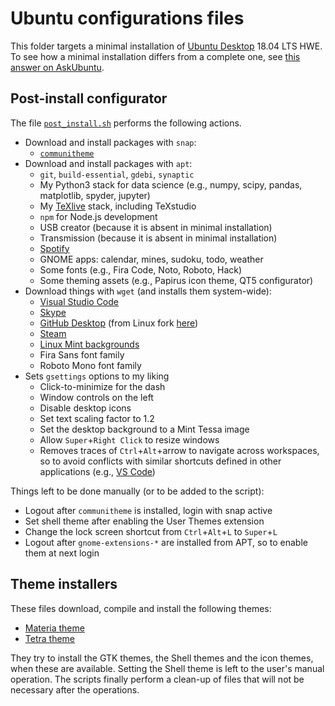 # Ubuntu configurations files

This folder targets a minimal installation of [Ubuntu Desktop](https://www.ubuntu.com/desktop) 18.04 LTS HWE.
To see how a minimal installation differs from a complete one, see [this answer on AskUbuntu](https://askubuntu.com/a/1036557).


## Post-install configurator

The file [`post_install.sh`](./post_install.sh) performs the following actions.

- Download and install packages with `snap`:
	- [`communitheme`](https://snapcraft.io/communitheme)
- Download and install packages with `apt`:
	- `git`, `build-essential`, `gdebi`, `synaptic`
	- My Python3 stack for data science (e.g., numpy, scipy, pandas, matplotlib, spyder, jupyter)
	- My [TeXlive](https://tug.org/texlive/) stack, including TeXstudio
	- `npm` for Node.js development
	- USB creator (because it is absent in minimal installation)
	- Transmission (because it is absent in minimal installation)
	- [Spotify](https://www.spotify.com/download/linux/)
	- GNOME apps: calendar, mines, sudoku, todo, weather
	- Some fonts (e.g., Fira Code, Noto, Roboto, Hack)
	- Some theming assets (e.g., Papirus icon theme, QT5 configurator)
- Download things with `wget` (and installs them system-wide):
	- [Visual Studio Code](https://code.visualstudio.com/)
	- [Skype](https://www.skype.com/en/get-skype/)
	- [GitHub Desktop](https://desktop.github.com/) (from Linux fork [here](https://github.com/shiftkey/desktop/))
	- [Steam](https://store.steampowered.com/about/)
	- [Linux Mint backgrounds](http://packages.linuxmint.com/list.php?release=Tessa#main)
	- Fira Sans font family
	- Roboto Mono font family
- Sets `gsettings` options to my liking
	- Click-to-minimize for the dash
	- Window controls on the left
	- Disable desktop icons
	- Set text scaling factor to 1.2
	- Set the desktop background to a Mint Tessa image
	- Allow `Super`+`Right Click` to resize windows
	- Removes traces of `Ctrl`+`Alt`+arrow to navigate across workspaces, so to avoid conflicts with similar shortcuts defined in other applications (e.g., [VS Code](https://github.com/Microsoft/vscode/issues/509))


Things left to be done manually (or to be added to the script):

- Logout after `communitheme` is installed, login with snap active
- Set shell theme after enabling the User Themes extension
- Change the lock screen shortcut from `Ctrl`+`Alt`+`L` to `Super`+`L`
- Logout after `gnome-extensions-*` are installed from APT, so to enable them at next login


## Theme installers

These files download, compile and install the following themes:

- [Materia theme](https://github.com/nana-4/materia-theme)
- [Tetra theme](https://github.com/hrdwrrsk/tetra-gtk-theme)

They try to install the GTK themes, the Shell themes and the icon themes, when these are available.
Setting the Shell theme is left to the user's manual operation.
The scripts finally perform a clean-up of files that will not be necessary after the operations.
